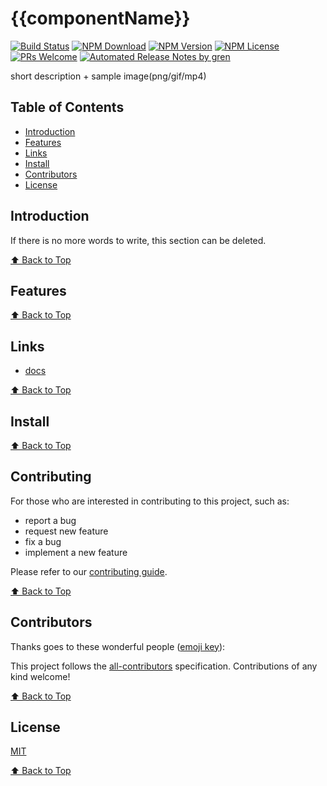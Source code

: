 # {{componentName}}

[![Build Status](https://travis-ci.com/{{ownerName}}/{{componentName}}.svg?branch=master)](https://travis-ci.com/{{ownerName}}/{{componentName}})
[![NPM Download](https://img.shields.io/npm/dm/@{{ownerNameLowerCase}}/{{componentName}}.svg)](https://www.npmjs.com/package/@{{ownerNameLowerCase}}/{{componentName}})
[![NPM Version](https://img.shields.io/npm/v/@{{ownerNameLowerCase}}/{{componentName}}.svg)](https://www.npmjs.com/package/@{{ownerNameLowerCase}}/{{componentName}})
[![NPM License](https://img.shields.io/npm/l/@{{ownerNameLowerCase}}/{{componentName}}.svg)](https://github.com/{{ownerName}}/{{componentName}}/blob/master/LICENSE)
[![PRs Welcome](https://img.shields.io/badge/PRs-welcome-brightgreen.svg)](https://github.com/{{ownerName}}/{{componentName}}/pulls)
[![Automated Release Notes by gren](https://img.shields.io/badge/%F0%9F%A4%96-release%20notes-00B2EE.svg)](https://github-tools.github.io/github-release-notes/)

short description + sample image(png/gif/mp4)

## Table of Contents

- [Introduction](#introduction)
- [Features](#features)
- [Links](#links)
- [Install](#install)
- [Contributors](#contributors)
- [License](#license)

## Introduction

If there is no more words to write, this section can be deleted.

[⬆ Back to Top](#table-of-contents)

## Features

[⬆ Back to Top](#table-of-contents)

## Links

- [docs](https://{{ownerName}}.github.io/{{componentName}}/)

[⬆ Back to Top](#table-of-contents)

## Install

[⬆ Back to Top](#table-of-contents)

## Contributing

For those who are interested in contributing to this project, such as:

- report a bug
- request new feature
- fix a bug
- implement a new feature

Please refer to our [contributing guide](https://github.com/FEMessage/.github/blob/master/CONTRIBUTING.md).

[⬆ Back to Top](#table-of-contents)

## Contributors

Thanks goes to these wonderful people ([emoji key](https://allcontributors.org/docs/en/emoji-key)):

<!-- ALL-CONTRIBUTORS-LIST:START - Do not remove or modify this section -->
<!-- prettier-ignore -->
<!-- ALL-CONTRIBUTORS-LIST:END -->

This project follows the [all-contributors](https://github.com/all-contributors/all-contributors) specification. Contributions of any kind welcome!

[⬆ Back to Top](#table-of-contents)

## License

[MIT](./LICENSE)

[⬆ Back to Top](#table-of-contents)
